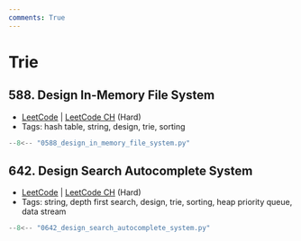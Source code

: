 ```yaml
---
comments: True
---
```


# Trie

## 588. Design In-Memory File System

-   [LeetCode](https://leetcode.com/problems/design-in-memory-file-system/) | [LeetCode CH](https://leetcode.cn/problems/design-in-memory-file-system/) (Hard)
-   Tags: hash table, string, design, trie, sorting

```python title="588. Design In-Memory File System"
--8<-- "0588_design_in_memory_file_system.py"
```

## 642. Design Search Autocomplete System

-   [LeetCode](https://leetcode.com/problems/design-search-autocomplete-system/) | [LeetCode CH](https://leetcode.cn/problems/design-search-autocomplete-system/) (Hard)
-   Tags: string, depth first search, design, trie, sorting, heap priority queue, data stream

```python title="642. Design Search Autocomplete System"
--8<-- "0642_design_search_autocomplete_system.py"
```
